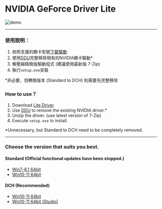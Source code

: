 # NVIDIA GeForce Driver Lite

![demo](/demo.png)

---

### 使用說明：
1. 依照支援的顯卡型號[下載驅動](https://github.com/WhatTheBlock/GeForce-Driver-Lite/releases)
2. 使用[DDU](https://www.guru3d.com/files-details/display-driver-uninstaller-download.html)完整移除現有的NVIDIA顯卡驅動*
3. 解壓縮精簡版驅動程式 (建議使用最新版 7-Zip)
4. 執行`setup.exe`安裝

*非必要，但轉換版本 (Standard to DCH) 則需要先完整移除

### How to use？
1. Download [Lite Driver](https://github.com/WhatTheBlock/GeForce-Driver-Lite/releases).
2. Use [DDU](https://www.guru3d.com/files-details/display-driver-uninstaller-download.html) to remove the existing NVIDIA driver.*
3. Unzip the driver. (use latest version of 7-Zip)
4. Execute `setup.exe` to install.

*Unnecessary, but Standard to DCH need to be completely removed.

---

### Choose the version that suits you best.

#### Standard (Official functional updates have been stopped.)
- [Win7-8.1 64bit](https://github.com/WhatTheBlock/GeForce-Driver-Lite/releases/tag/standard-474.06)
- [Win10-11 64bit](https://github.com/WhatTheBlock/GeForce-Driver-Lite/releases/tag/standard-472.12)

#### DCH (Recommended)
- [Win10-11 64bit](https://github.com/WhatTheBlock/GeForce-Driver-Lite/releases/tag/dch-551.46)
- [Win10-11 64bit (Studio)](https://github.com/WhatTheBlock/GeForce-Driver-Lite/releases/tag/dch-studio-560.70)
